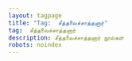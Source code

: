 ```yaml
---
layout: tagpage
title: "Tag:  சீத்தலைச்சாத்தனார்"
tag:  சீத்தலைச்சாத்தனார்
description: சீத்தலைச்சாத்தனார் நூல்கள்
robots: noindex
---
```

